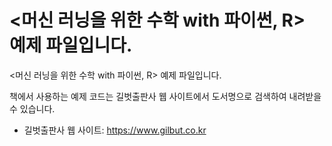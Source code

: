 # <머신 러닝을 위한 수학 with 파이썬, R> 예제 파일입니다.</br>

<머신 러닝을 위한 수학 with 파이썬, R> 예제 파일입니다.
</br>

책에서 사용하는 예제 코드는 길벗출판사 웹 사이트에서 도서명으로 검색하여 내려받을 수 있습니다.
- 길벗출판사 웹 사이트: https://www.gilbut.co.kr	
